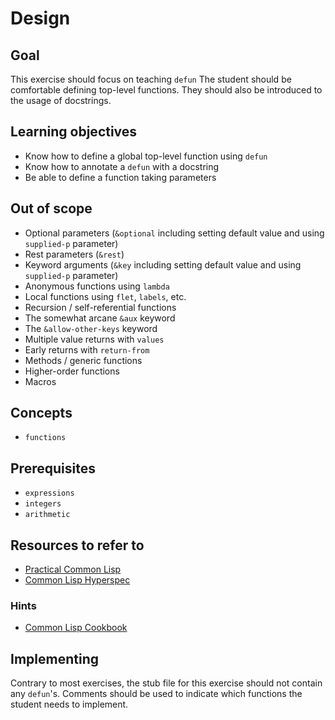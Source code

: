 # Design

## Goal

This exercise should focus on teaching `defun` The student should be comfortable defining top-level functions. They should also be introduced to the usage of docstrings.

## Learning objectives

- Know how to define a global top-level function using `defun`
- Know how to annotate a `defun` with a docstring
- Be able to define a function taking parameters

## Out of scope

- Optional parameters (`&optional` including setting default value and using `supplied-p` parameter)
- Rest parameters (`&rest`)
- Keyword arguments (`&key` including setting default value and using `supplied-p` parameter)
- Anonymous functions using `lambda`
- Local functions using `flet`, `labels`, etc.
- Recursion / self-referential functions
- The somewhat arcane `&aux` keyword
- The `&allow-other-keys` keyword
- Multiple value returns with `values`
- Early returns with `return-from`
- Methods / generic functions
- Higher-order functions
- Macros

## Concepts

- `functions`

## Prerequisites

- `expressions`
- `integers`
- `arithmetic`

## Resources to refer to

- [Practical Common
  Lisp](http://www.gigamonkeys.com/book/functions.html)
- [Common Lisp Hyperspec](http://clhs.lisp.se/Body/m_defun.htm)

### Hints

- [Common Lisp
  Cookbook](https://lispcookbook.github.io/cl-cookbook/functions.html)

## Implementing

Contrary to most exercises, the stub file for this exercise should not
contain any `defun`'s. Comments should be used to indicate which
functions the student needs to implement.
